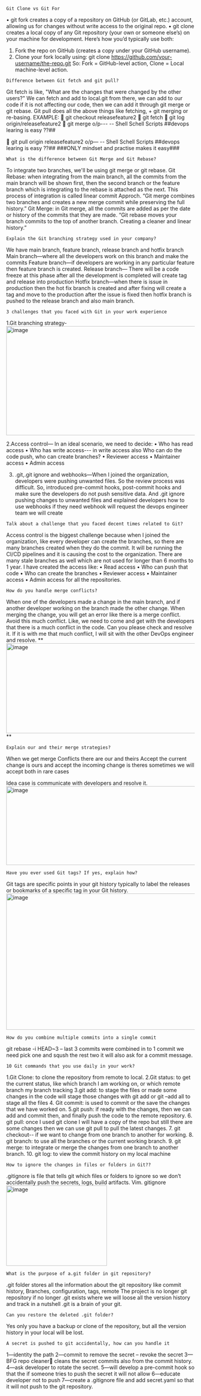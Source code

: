 ``` Git Clone vs Git For ```

•	git fork creates a copy of a repository on GitHub (or GitLab, etc.) account, allowing us for changes without write access to the original repo.
•	git clone creates a local copy of any Git repository (your own or someone else’s) on your machine for development.
Here’s how you’d typically use both:
1.	Fork the repo on GitHub (creates a copy under your GitHub username).
2.	Clone your fork locally using:
git clone https://github.com/your-username/the-repo.git
So: Fork = GitHub-level action, Clone = Local machine-level action.

``` Difference between Git fetch and git pull? ```

Git fetch is like, "What are the changes that were changed by the other users?" We can fetch and add to local.git from there, we can add to our code if it is not affecting our code, then we can add it through git merge or git rebase.
Git pull does all the above things like fetching, + git merging or re-basing.
EXAMPLE:
	git checkout releasefeature2
	git fetch
	git log origin/releasefeature2
	git merge
o/p---
-- Shell
Schell Scripts
##devops learing is easy ??##

	git pull origin releasefeature2
o/p—
-- Shell
Schell Scripts
##devops learing is easy ??##
###ONLY mindset and practise makes it easy###

``` What is the difference between Git Merge and Git Rebase? ```

To integrate two branches, we'll be using git merge or git rebase.
Git Rebase: when integrating from the main branch, all the commits from the main branch will be shown first, then the second branch or the feature branch which is integrating to the rebase is attached as the next. This process of integration is called linear commit Approch.
“Git merge combines two branches and creates a new merge commit while preserving the full history.”
Git Merge: in Git merge, all the commits are added as per the date or history of the commits that they are made.
“Git rebase moves your branch commits to the top of another branch. Creating a cleaner and linear history.”

```	Explain the Git branching strategy used in your company? ```

We have main branch, feature branch, release branch and hotfix branch
Main branch—where all the developers work on this branch and make the commits
Feature branch—if developers are working in any particular feature then feature branch is created.
Release branch— There will be a code freeze at this phase after all the development is completed will create tag and release into production
Hotfix branch—when there is issue in production then the hot fix branch is created and after fixing will create a tag and move to the production after the issue is fixed then hotfix branch is pushed to the release branch and also main branch.

```	3 challenges that you faced with Git in your work experience ```

1.Git branching strategy-
 <img width="975" height="291" alt="image" src="https://github.com/user-attachments/assets/71e3f223-a388-4725-b373-155cfabc018f" />

2.Access control— In an ideal scenario, we need to decide: 
•	Who has read access
•	Who has write access--- in write access also Who can do the code push, who can create branches?
•	Reviewer access
•	Maintainer access
•	Admin access

3.	.git,.git ignore and webhooks—When I joined the organization, developers were pushing unwanted files. So the review process was difficult. So, introduced pre-commit hooks, post-commit hooks and make sure the developers do not push sensitive data. And .git ignore pushing changes to unwanted files and explained developers how to use webhooks if they need webhook will request the devops engineer team we will create

```	Talk about a challenge that you faced decent times related to Git? ```

Access control is the biggest challenge because when I joined the organization, like every developer can create the branches, so there are many branches created when they do the commit. It will be running the CI/CD pipelines and it is causing the cost to the organization. There are many stale branches as well which are not used for longer than 6 months to 1 year. I have created the access like: 
•	Read access
•	Who can push that code
•	Who can create the branches
•	Reviewer access
•	Maintainer access
•	Admin access
for all the repositories.

``` How do you handle merge conflicts? ```

When one of the developers made a change in the main branch, and if another developer working on the branch made the other change. When merging the change, you will get an error like there is a merge conflict.
Avoid this much conflict. Like, we need to come and get with the developers that there is a much conflict in the code. Can you please check and resolve it. If it is with me that much conflict, I will sit with the other DevOps engineer and resolve.
 **<img width="682" height="240" alt="image" src="https://github.com/user-attachments/assets/5e927de0-7441-484b-b887-128fb14f0593" />
**

```	Explain our and their merge strategies? ```

When we get merge Conflicts there are our and theirs
Accept the current change is ours and accept the incoming change is theres sometimes we will accept both in rare cases

Idea case is communicate with developers and resolve it.
 <img width="625" height="210" alt="image" src="https://github.com/user-attachments/assets/15dcfe21-e894-4cda-95b5-3adabacedb14" />



```	Have you ever used Git tags? If yes, explain how? ```

Git tags are specific points in your git history typically to label the releases or bookmarks of a specific tag in your Git history.
 <img width="713" height="363" alt="image" src="https://github.com/user-attachments/assets/7fb304ff-76f2-4f05-8b1f-14968c97bdf7" />


```	How do you combine multiple commits into a single commit ```

git rebase -i HEAD~3 – last 3 commits were combined in to 1 commit we need pick one and sqush the rest two it will also ask for a commit message.

``` 10 Git commands that you use daily in your work? ```

1.Git Clone: to clone the repository from remote to local.
2.Git status: to get the current status, like which branch I am working on, or which remote branch my branch tracking
3.git add: to stage the files or made some changes in the code will stage those changes with git add <name of the file> or git –add all to stage all the files
4. Git commit: is used to commit or  the save the changes that we have worked on.
5.git push: if ready with the changes, then we can add and commit then, and finally push the code to the remote repository.
6. git pull: once I used git clone I will have a copy of the repo but still there are some changes then we can use git pull to pull the latest changes.
7. git checkout-- if we want to change from one branch to another for working.
8. git branch: to use all the branches or the current working branch.
9. git merge: to integrate or merge the changes from one branch to another branch.
10. git log: to view the commit history on my local machine

```	How to ignore the changes in files or folders in Git?? ```

.gitignore is file that tells git which files or folders to ignore so we don’t accidentally push the secrets, logs, build artifacts.
Vim. gitignore
 <img width="269" height="214" alt="image" src="https://github.com/user-attachments/assets/5da6973d-92ee-47a1-977b-7d3f00246518" />


``` What is the purpose of a.git folder in git repository? ```

.git folder stores all the information about the git repository like commit history, Branches, configuration, tags, remote 
The project  is no longer git repository if no longer .git exists where we will loose all the version history and track in a nutshell .git is a brain of your git.

``` Can you restore the deleted .git folder? ```

Yes only you have a backup or clone of the repository, but all the version history in your local will be lost.

```	A secret is pushed to git accidentally, how can you handle it ```

1—identity the path 
2—commit to remove the secret – revoke the secret 
3—BFG repo cleaner cleans the secret commits also from the commit history.
4—ask developer to rotate the secret.
5—will develop a pre-commit hook so that the if someone tries to push the secret it will not allow
6—educate developer not to push
7—create a .gitignore file and add secret.yaml so that it will not push to the git repository.
